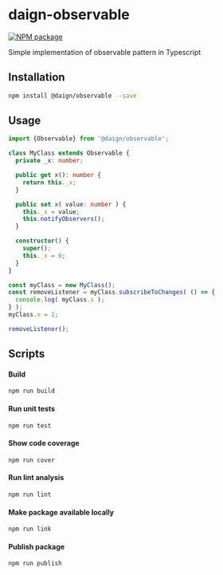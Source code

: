 # daign-observable

[![NPM package][npm]][npm-url]

Simple implementation of observable pattern in Typescript

## Installation

```sh
npm install @daign/observable --save
```

## Usage

```typescript
import {Observable} from '@daign/observable';

class MyClass extends Observable {
  private _x: number;

  public get x(): number {
    return this._x;
  }

  public set x( value: number ) {
    this._x = value;
    this.notifyObservers();
  }

  constructor() {
    super();
    this._x = 0;
  }
}

const myClass = new MyClass();
const removeListener = myClass.subscribeToChanges( () => {
  console.log( myClass.x );
} );
myClass.x = 1;

removeListener();
```

## Scripts

#### Build

    npm run build

#### Run unit tests

    npm run test

#### Show code coverage

    npm run cover

#### Run lint analysis

    npm run lint

#### Make package available locally

    npm run link

#### Publish package

    npm run publish

[npm]: https://img.shields.io/npm/v/daign/observable.svg
[npm-url]: https://www.npmjs.com/package/@daign/observable
